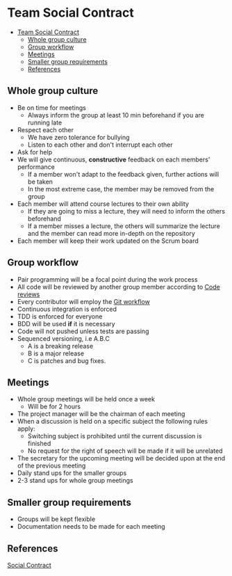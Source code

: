 # Team Social Contract

- [Team Social Contract](#team-social-contract)
    - [Whole group culture](#whole-group-culture)
    - [Group workflow](#group-workflow)
    - [Meetings](#meetings)
    - [Smaller group requirements](#smaller-group-requirements)
    - [References](#references)

## Whole group culture

- Be on time for meetings
    - Always inform the group at least 10 min beforehand if you are running late
- Respect each other
    - We have zero tolerance for bullying
    - Listen to each other and don't interrupt each other
- Ask for help
- We will give continuous, **constructive** feedback on each members' performance
    - If a member won't adapt to the feedback given, further actions will be taken
    - In the most extreme case, the member may be removed from the group
- Each member will attend course lectures to their own ability
    - If they are going to miss a lecture, they will need to inform the others beforehand
    - If a member misses a lecture, the others will summarize the lecture and the member can read more in-depth on the repository
- Each member will keep their work updated on the Scrum board

## Group workflow

- Pair programming will be a focal point during the work process
- All code will be reviewed by another group member according to [Code reviews](./code-reviews.md)
- Every contributor will employ the [Git workflow](./git-workflow.md)
- Continuous integration is enforced
- TDD is enforced for everyone
- BDD will be used **if** it is necessary
- Code will not pushed unless tests are passing
- Sequenced versioning, i.e A.B.C
    - A is a breaking release
    - B is a major release
    - C is patches and bug fixes.

## Meetings

- Whole group meetings will be held once a week
    - Will be for 2 hours
- The project manager will be the chairman of each meeting
- When a discussion is held on a specific subject the following rules apply:
    - Switching subject is prohibited until the current discussion is finished
    - No request for the right of speech will be made if it will be unrelated
- The secretary for the upcoming meeting will be decided upon at the end of the previous meeting
- Daily stand ups for the smaller groups
- 2-3 stand ups for whole group meetings

## Smaller group requirements

- Groups will be kept flexible
- Documentation needs to be made for each meeting

## References

[Social Contract](https://theagileexecutive.com/tag/social-contract/)
